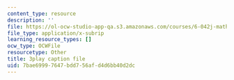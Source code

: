 ```yaml
---
content_type: resource
description: ''
file: https://ol-ocw-studio-app-qa.s3.amazonaws.com/courses/6-042j-mathematics-for-computer-science-fall-2010/7bae69997647bdd756afd4d6bb40d2dc_NuGDkmwEObM.srt
file_type: application/x-subrip
learning_resource_types: []
ocw_type: OCWFile
resourcetype: Other
title: 3play caption file
uid: 7bae6999-7647-bdd7-56af-d4d6bb40d2dc
---
```

